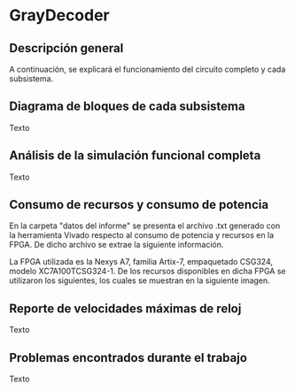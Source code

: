 # GrayDecoder

## Descripción general ##

A continuación, se explicará el funcionamiento del circuito completo y cada subsistema.

## Diagrama de bloques de cada subsistema ##

Texto

## Análisis de la simulación funcional completa ##

Texto

## Consumo de recursos y consumo de potencia ##

En la carpeta "datos del informe" se presenta el archivo .txt generado con la herramienta Vivado respecto al consumo de potencia y recursos en la FPGA. De dicho archivo se extrae la siguiente información. 

La FPGA utilizada es la Nexys A7, familia Artix-7, empaquetado CSG324, modelo XC7A100TCSG324-1. De los recursos disponibles en dicha FPGA se utilizaron los siguientes, los cuales se muestran en la siguiente imagen.


## Reporte de velocidades máximas de reloj ##

Texto

## Problemas encontrados durante el trabajo ##

Texto
